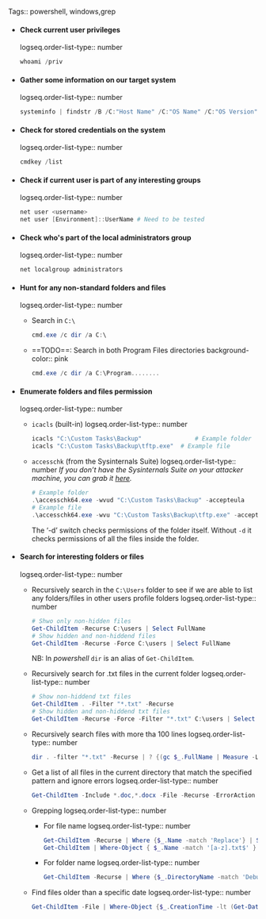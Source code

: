 Tags:: powershell, windows,grep

- #### Check current user privileges
  logseq.order-list-type:: number
  
  ```powershell
  whoami /priv
  ```
- #### Gather some information on our target system
  logseq.order-list-type:: number
  
  ```powershell
  systeminfo | findstr /B /C:"Host Name" /C:"OS Name" /C:"OS Version" /C:"System Type" /C:"Hotfix(s)"
  ```
- #### Check for stored credentials on the system
  logseq.order-list-type:: number
  
  ```powershell
  cmdkey /list
  ```
- #### Check if current user is part of any interesting groups
  logseq.order-list-type:: number
  
  ```powershell
  net user <username>
  net user [Environment]::UserName # Need to be tested
  ```
- #### Check who's part of the local administrators group
  logseq.order-list-type:: number
  
  ```powershell
  net localgroup administrators
  ```
- #### Hunt for any non-standard folders and files
  logseq.order-list-type:: number
	- Search in `C:\`
	  
	  ```powershell
	  cmd.exe /c dir /a C:\
	  ```
	- ==TODO==: Search in both Program Files directories
	  background-color:: pink
	  
	  ```powershell
	  cmd.exe /c dir /a C:\Program........
	  ```
- #### Enumerate folders and files permission
  logseq.order-list-type:: number
	- `icacls` (built-in)
	  logseq.order-list-type:: number
	  
	  ```powershell
	  icacls "C:\Custom Tasks\Backup"				# Example folder
	  icacls "C:\Custom Tasks\Backup\tftp.exe"	# Example file
	  ```
	- `accesschk` (from the Sysinternals Suite)
	  logseq.order-list-type:: number
	  *If you don’t have the Sysinternals Suite on your attacker machine, you can grab it [here](https://docs.microsoft.com/en-us/sysinternals/downloads/sysinternals-suite).*
	  
	  ```powershell
	  # Example folder
	  .\accesschk64.exe -wvud "C:\Custom Tasks\Backup" -accepteula
	  # Example file
	  .\accesschk64.exe -wvu "C:\Custom Tasks\Backup\tftp.exe" -accepteula
	  ```
	  The ‘-d’ switch checks permissions of the folder itself. Without `-d` it checks permissions of all the files inside the folder.
- #### Search for interesting folders or files
  logseq.order-list-type:: number
	- Recursively search in the `C:\Users` folder to see if we are able to list any folders/files in other users profile folders
	  logseq.order-list-type:: number
	  
	  ```powershell
	  # Shwo only non-hidden files
	  Get-ChildItem -Recurse C:\users | Select FullName
	  # Show hidden and non-hiddend files
	  Get-ChildItem -Recurse -Force C:\users | Select FullName
	  ```
	  NB: In *powershell* `dir` is an alias of `Get-ChildItem`.
	- Recursively search for .txt files in the current folder
	  logseq.order-list-type:: number
	  
	  ```powershell
	  # Show non-hiddend txt files
	  Get-ChildItem . -Filter "*.txt" -Recurse
	  # Show hidden and non-hiddend txt files
	  Get-ChildItem -Recurse -Force -Filter "*.txt" C:\users | Select FullName
	  ```
	- Recursively search files with more tha 100 lines
	  logseq.order-list-type:: number
	  
	  ```powershell
	  dir . -filter "*.txt" -Recurse | ? {(gc $_.FullName | Measure -Line | Select -Expand Lines) -gt 100 }
	  ```
	- Get a list of all files in the current directory that match the specified pattern and ignore errors
	  logseq.order-list-type:: number
	  
	  ```powershell
	  Get-ChildItem -Include *.doc,*.docx -File -Recurse -ErrorAction SilentlyContinue
	  ```
	- Grepping
	  logseq.order-list-type:: number
		- For file name
		  logseq.order-list-type:: number
		  ```powershell
		  Get-ChildItem -Recurse | Where {$_.Name -match 'Replace'} | Select Fullname
		  Get-ChildItem | Where-Object { $_.Name -match '[a-z].txt$' }
		  ```
		- For folder name
		  logseq.order-list-type:: number
		  
		  ```powershell
		  Get-ChildItem -Recurse | Where {$_.DirectoryName -match 'Debug'} | Select Fullname
		  ```
	- Find files older than a specific date
	  logseq.order-list-type:: number
	  
	  ```powershell
	  Get-ChildItem -File | Where-Object {$_.CreationTime -lt (Get-Date).AddDays(-15)} | Select Name, CreationTime | sort CreationTime -Descending
	  ```